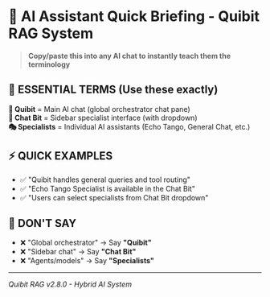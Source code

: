 # 🚀 AI Assistant Quick Briefing - Quibit RAG System

> **Copy/paste this into any AI chat to instantly teach them the terminology**

## 🎯 **ESSENTIAL TERMS (Use these exactly)**

**🤖 Quibit** = Main AI chat (global orchestrator chat pane)  
**📱 Chat Bit** = Sidebar specialist interface (with dropdown)  
**🎭 Specialists** = Individual AI assistants (Echo Tango, General Chat, etc.)

## ⚡ **QUICK EXAMPLES**
- ✅ "Quibit handles general queries and tool routing"
- ✅ "Echo Tango Specialist is available in the Chat Bit"  
- ✅ "Users can select specialists from Chat Bit dropdown"

## 🚫 **DON'T SAY**
- ❌ "Global orchestrator" → Say **"Quibit"**
- ❌ "Sidebar chat" → Say **"Chat Bit"**
- ❌ "Agents/models" → Say **"Specialists"**

---
*Quibit RAG v2.8.0 - Hybrid AI System* 